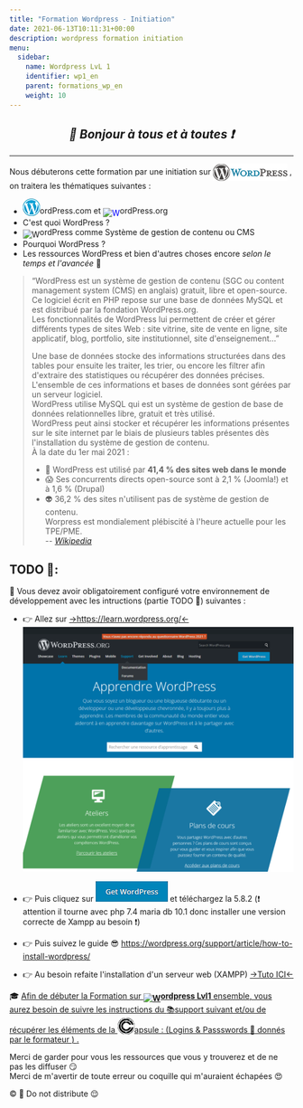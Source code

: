 ```yaml
---
title: "Formation Wordpress - Initiation"
date: 2021-06-13T10:11:31+00:00
description: wordpress formation initiation  
menu:
  sidebar:
    name: Wordpress LvL 1
    identifier: wp1_en
    parent: formations_wp_en
    weight: 10
---
```


## _<center>:loudspeaker: Bonjour à tous et à toutes :heavy_exclamation_mark:</center>_

---

<div class="d-sm-block alert alert-info text-center" > 
<i class="fas fa-info-circle " style="color: blue;"></i> Nous débuterons cette formation par une initiation sur <img style="vertical-align: middle;" src="WordPress_logo_30.png" alt="Wordpress"> , on traitera les thématiques suivantes : 
<span class="text-left">

- <img style="-webkit-user-select: none; margin: auto; vertical-align:sub;" src="wpblue.png" alt="W">ordPress.com et <img style="-webkit-user-select: none; margin: auto; vertical-align:sub; color:blue;" src="/images/icones/w30/wordpress4_30.png" alt="W">ordPress.org
- C'est quoi WordPress ?
- <img style="-webkit-user-select: none; margin: auto;vertical-align:sub;" src="/images/icones/w30/wordpress4_30.png" alt="W">ordPress comme Système de gestion de contenu ou CMS
- Pourquoi WordPress ? 
- Les ressources WordPress et bien d'autres choses encore *selon le temps et l'avancée* :pancakes:
</div>

> “WordPress est un système de gestion de contenu (SGC ou content management system (CMS) en anglais) gratuit, libre et open-source.  
> Ce logiciel écrit en PHP repose sur une base de données MySQL et est distribué par la fondation WordPress.org.  
> Les fonctionnalités de WordPress lui permettent de créer et gérer différents types de sites Web : site vitrine, site de vente en ligne, site applicatif, blog, portfolio, site institutionnel, site d'enseignement…”
>
> Une base de données stocke des informations structurées dans des tables pour ensuite les traiter, les trier, ou encore les filtrer afin d'extraire des statistiques ou récupérer des données précises.  
> L'ensemble de ces informations et bases de données sont gérées par un serveur logiciel.  
> WordPress utilise MySQL qui est un système de gestion de base de données relationnelles libre, gratuit et très utilisé.  
> WordPress peut ainsi stocker et récupérer les informations présentes sur le site internet par le biais de plusieurs tables présentes dès l'installation du système de gestion de contenu.   
> À la date du 1er mai 2021 :   
>- :raised_hands: WordPress est utilisé par **41,4 % des sites web dans le monde**   
>- :scream: Ses concurrents directs open-source sont à 2,1 % (Joomla!) et à 1,6 % (Drupal)   
>- :alien: 36,2 % des sites n'utilisent pas de système de gestion de contenu.   
>Worpress est mondialement plébiscité à l'heure actuelle pour les TPE/PME.  
> -- <cite>[Wikipedia <i class="fas fa-external-link-alt"></i>](https://fr.wikipedia.org/wiki/WordPress "Définition à lire pour bien comprendre")</cite>   

## <i class="fas fa-clipboard-list "></i> TODO :roller_coaster::
:speech_balloon: Vous devez avoir obligatoirement configuré votre environnement de développement avec les intructions (partie TODO :roller_coaster:) suivantes <i class="fas fa-clipboard-list "></i> :  

- :point_right:  Allez sur [->https://learn.wordpress.org/<-](https://learn.wordpress.org/)
![wordpressorg.png](wordpressorg.png)

- :point_right: Puis cliquez sur ![Get Wordpress](getwp.png)  et téléchargez la 5.8.2 (:exclamation: attention il tourne avec php 7.4 maria db 10.1 donc installer une version correcte de Xampp au besoin :exclamation:)

- :point_right: Puis suivez le guide :sunglasses: https://wordpress.org/support/article/how-to-install-wordpress/ 



- :point_right: Au besoin refaite l'installation d'un serveur web (XAMPP) [->Tuto ICI<-](../../../divers/installation_xampp)

<div class="d-sm-block  alert alert-success  text-left" role="alert">

:mortar_board: [Afin de débuter la Formation sur **<img style="-webkit-user-select: none; margin: auto;vertical-align:sub;" src="/images/icones/w30/wordpress4_30.png" alt="W">ordpress Lvl1** ensemble, vous aurez besoin de suivre les instructions du :books:support suivant et/ou de récupérer les éléments de la <img style="vertical-align: bottom;" src="/images/icones/w30/capsule_30.png" alt="C">apsule : (Logins & Passswords :closed_lock_with_key: donnés par le formateur <i class="fas fa-chalkboard-teacher"></i> ) <i class="fas fa-external-link-alt"></i>.](http://franpan.free.fr/formation/_wp911 "lien vers le site contenant les fichiers de la formation")

</div>

Merci de garder pour vous les ressources que vous y trouverez et de ne pas les diffuser :smirk:  
Merci de m'avertir de toute erreur ou coquille qui m'auraient échapées :heart_eyes:

:copyright: :no_entry_sign: Do not distribute :relieved: